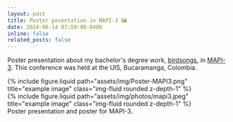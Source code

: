 ```yaml
---
layout: post
title: Poster pesentation in MAPI-3 🖼️
date: 2024-06-14 07:59:00-0400
inline: false
related_posts: false
---
```


Poster presentation about my bachelor's degree work, [birdsongs](https://saguileran.github.io/birdsongs/), in [MAPI-3](https://scm.org.co/mapi-3/). This conference was held at the UIS, Bucaramanga, Colombia.


<div class="row justify-content-sm-center">
  <div class="col-sm-8 mt-3 mt-md-0">
    {% include figure.liquid path="assets/img/Poster-MAPI3.png" title="example image" class="img-fluid rounded z-depth-1" %}
  </div>
  <div class="col-sm-4 mt-3 mt-md-0">
    {% include figure.liquid path="assets/img/photos/mapi3.jpeg" title="example image" class="img-fluid rounded z-depth-1" %}
  </div>
</div>

<div class="caption">
    Poster presentation and poster for MAPI-3.
</div>
